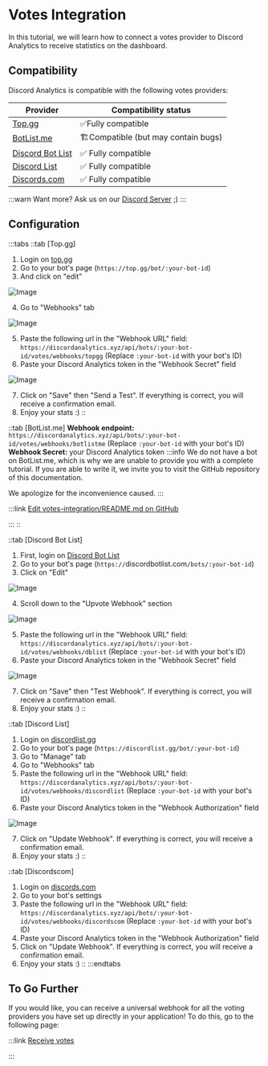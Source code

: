 # Votes Integration

In this tutorial, we will learn how to connect a votes provider to Discord Analytics to receive statistics on the dashboard.

## Compatibility

Discord Analytics is compatible with the following votes providers:

| Provider                                       | Compatibility status                 |
| ---------------------------------------------- | ------------------------------------ |
| [Top.gg](https://top.gg)                       | ✅Fully compatible                    |
| [BotList.me](https://botlist.me)               | 🏗️Compatible (but may contain bugs) |
| [Discord Bot List](https://discordbotlist.com) | ✅ Fully compatible                   |
| [Discord List](https://discordlist.gg)         | ✅ Fully compatible                   |
| [Discords.com](https://discords.com)         | ✅ Fully compatible                   |

:::warn
Want more? Ask us on our [Discord Server](https://discordanalytics.xyz/go/support) ;)
:::

## Configuration

:::tabs
::tab [Top.gg]
1. Login on [top.gg](https://top.gg)
2. Go to your bot's page (`https://top.gg/bot/:your-bot-id`)
3. And click on "edit"

![Image](https://i.imgur.com/qxNhBwF.png)

4. Go to "Webhooks" tab

![Image](https://i.imgur.com/Aw4jdqo.png)

5. Paste the following url in the "Webhook URL" field: `https://discordanalytics.xyz/api/bots/:your-bot-id/votes/webhooks/topgg` (Replace `:your-bot-id` with your bot's ID)
6. Paste your Discord Analytics token in the "Webhook Secret" field

![Image](https://i.imgur.com/RQJd8yt.png)

7. Click on "Save" then "Send a Test". If everything is correct, you will receive a confirmation email.
8. Enjoy your stats :)
::

::tab [BotList.me]
**Webhook endpoint:** `https://discordanalytics.xyz/api/bots/:your-bot-id/votes/webhooks/botlistme` (Replace `:your-bot-id` with your bot's ID)
<br>
**Webhook Secret:** your Discord Analytics token
:::info
We do not have a bot on BotList.me, which is why we are unable to provide you with a complete tutorial. If you are able to write it, we invite you to visit the GitHub repository of this documentation.

We apologize for the inconvenience caused.
:::

:::link [Edit votes-integration/README.md on GitHub](https://github.com/DiscordAnalytics/docs/tree/main/get-started/votes-integration/README.md)

:::
::

::tab [Discord Bot List]
1. First, login on [Discord Bot List](https://discordbotlist.com)
2. Go to your bot's page (`https://`discordbotlist.com`/bots/:your-bot-id`)
3. Click on "Edit"

![Image](https://i.imgur.com/qxJJZNA.png)

4. Scroll down to the "Upvote Webhook" section

![Image](https://i.imgur.com/L9iqvdv.png)

5. Paste the following url in the "Webhook URL" field: `https://discordanalytics.xyz/api/bots/:your-bot-id/votes/webhooks/dblist` (Replace `:your-bot-id` with your bot's ID)
6. Paste your Discord Analytics token in the "Webhook Secret" field

![Image](https://i.imgur.com/WfDZ7Wz.png)

7. Click on "Save" then "Test Webhook". If everything is correct, you will receive a confirmation email.
8. Enjoy your stats :)
::

::tab [Discord List]
1. Login on [discordlist.gg](https://discordlist.gg)
2. Go to your bot's page (`https://discordlist.gg/bot/:your-bot-id`)
3. Go to "Manage" tab
4. Go to "Webhooks" tab
5. Paste the following url in the "Webhook URL" field: `https://discordanalytics.xyz/api/bots/:your-bot-id/votes/webhooks/discordlist` (Replace `:your-bot-id` with your bot's ID)
6. Paste your Discord Analytics token in the "Webhook Authorization" field

![Image](https://i.imgur.com/9V0KONL.png)

7. Click on "Update Webhook". If everything is correct, you will receive a confirmation email.
8. Enjoy your stats :)
::

::tab [Discordscom]
1. Login on [discords.com](https://discords.com)
2. Go to your bot's settings
3. Paste the following url in the "Webhook URL" field: `https://discordanalytics.xyz/api/bots/:your-bot-id/votes/webhooks/discordscom` (Replace `:your-bot-id` with your bot's ID)
4. Paste your Discord Analytics token in the "Webhook Authorization" field
5. Click on "Update Webhook". If everything is correct, you will receive a confirmation email.
6. Enjoy your stats :)
::
:::endtabs

## To Go Further

If you would like, you can receive a universal webhook for all the voting providers you have set up directly in your application! To do this, go to the following page:

:::link [Receive votes](/docs/main/get-started/advanced-usage/receive-votes)

:::
